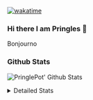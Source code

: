 [![wakatime](https://wakatime.com/badge/user/abd317df-612e-44b4-8787-15db7b574b2f.svg)](https://wakatime.com/@abd317df-612e-44b4-8787-15db7b574b2f)
### Hi there I am Pringles 👋

Bonjourno

### Github Stats
![PringlePot' Github Stats](https://github-readme-stats.vercel.app/api?username=PringlePot&show_icons=true&theme=dark&count_private=true)

<details>
  <summary>Detailed Stats</summary>
    
<!--START_SECTION:waka-->
![Code Time](http://img.shields.io/badge/Code%20Time-432%20hrs%2033%20mins-blue)

![Profile Views](http://img.shields.io/badge/Profile%20Views-7-blue)

![Lines of code](https://img.shields.io/badge/From%20Hello%20World%20I%27ve%20Written-110%20Thousand%20lines%20of%20code-blue)

**🐱 My GitHub Data** 

> 🏆 186 Contributions in the Year 2022
 > 
> 📦 90.7 kB Used in GitHub's Storage 
 > 
> 💼 Opted to Hire
 > 
> 📜 10 Public Repositories 
 > 
> 🔑 11 Private Repositories  
 > 
**I'm an Early 🐤** 

```text
🌞 Morning    149 commits    ████░░░░░░░░░░░░░░░░░░░░░   18.24% 
🌆 Daytime    322 commits    █████████░░░░░░░░░░░░░░░░   39.41% 
🌃 Evening    346 commits    ██████████░░░░░░░░░░░░░░░   42.35% 
🌙 Night      0 commits      ░░░░░░░░░░░░░░░░░░░░░░░░░   0.0%

```
📅 **I'm Most Productive on Sunday** 

```text
Monday       167 commits    █████░░░░░░░░░░░░░░░░░░░░   20.44% 
Tuesday      72 commits     ██░░░░░░░░░░░░░░░░░░░░░░░   8.81% 
Wednesday    98 commits     ███░░░░░░░░░░░░░░░░░░░░░░   12.0% 
Thursday     103 commits    ███░░░░░░░░░░░░░░░░░░░░░░   12.61% 
Friday       60 commits     █░░░░░░░░░░░░░░░░░░░░░░░░   7.34% 
Saturday     141 commits    ████░░░░░░░░░░░░░░░░░░░░░   17.26% 
Sunday       176 commits    █████░░░░░░░░░░░░░░░░░░░░   21.54%

```


📊 **This Week I Spent My Time On** 

```text
⌚︎ Time Zone: Europe/Amsterdam

💬 Programming Languages: 
Go                       6 hrs 17 mins       ████████████░░░░░░░░░░░░░   48.92% 
TypeScript               6 hrs 2 mins        ███████████░░░░░░░░░░░░░░   46.97% 
CSS                      20 mins             ░░░░░░░░░░░░░░░░░░░░░░░░░   2.62% 
Text                     5 mins              ░░░░░░░░░░░░░░░░░░░░░░░░░   0.67% 
JSON                     3 mins              ░░░░░░░░░░░░░░░░░░░░░░░░░   0.5%

🔥 Editors: 
GoLand                   6 hrs 22 mins       ████████████░░░░░░░░░░░░░   49.52% 
WebStorm                 6 hrs 19 mins       ████████████░░░░░░░░░░░░░   49.18% 
Sublime Text             10 mins             ░░░░░░░░░░░░░░░░░░░░░░░░░   1.3%

🐱‍💻 Projects: 
Frontend                 6 hrs 27 mins       ████████████░░░░░░░░░░░░░   50.2% 
Backend                  6 hrs 23 mins       ████████████░░░░░░░░░░░░░   49.66% 
Viewer                   1 min               ░░░░░░░░░░░░░░░░░░░░░░░░░   0.15%

💻 Operating System: 
Windows                  12 hrs 42 mins      ████████████████████████░   98.7% 
Mac                      10 mins             ░░░░░░░░░░░░░░░░░░░░░░░░░   1.3%

```

**I Mostly Code in Java** 

```text
Java                     7 repos             ███████████░░░░░░░░░░░░░░   43.75% 
JavaScript               2 repos             ███░░░░░░░░░░░░░░░░░░░░░░   12.5% 
TypeScript               2 repos             ███░░░░░░░░░░░░░░░░░░░░░░   12.5% 
Python                   1 repo              █░░░░░░░░░░░░░░░░░░░░░░░░   6.25% 
Kotlin                   1 repo              █░░░░░░░░░░░░░░░░░░░░░░░░   6.25%

```


**Timeline**

![Chart not found](https://raw.githubusercontent.com/PringlePot/PringlePot/main/charts/bar_graph.png) 


 Last Updated on 24/02/2022 00:53:25 UTC
<!--END_SECTION:waka-->

</details>
